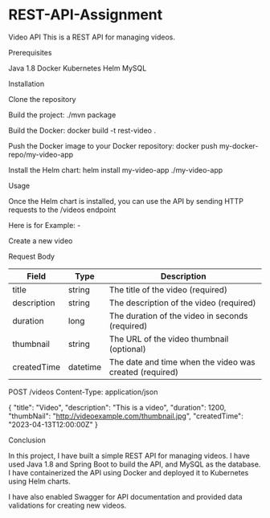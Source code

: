 # REST-API-Assignment

Video API
This is a REST API for managing videos.

Prerequisites

Java 1.8
Docker
Kubernetes
Helm
MySQL

Installation

Clone the repository

Build the project: ./mvn package

Build the Docker: docker build -t rest-video .

Push the Docker image to your Docker repository: docker push my-docker-repo/my-video-app

Install the Helm chart: helm install my-video-app ./my-video-app

Usage

Once the Helm chart is installed, you can use the API by sending HTTP requests to the /videos endpoint

Here is for Example: -

Create a new video

Request Body

| Field       | Type     | Description                                           |
| ----------- | -------- | ----------------------------------------------------- |
| title       | string   | The title of the video (required)                     |
| description | string   | The description of the video (required)               |
| duration    | long     | The duration of the video in seconds (required)       |
| thumbnail   | string   | The URL of the video thumbnail (optional)              |
| createdTime | datetime | The date and time when the video was created (required)|

POST /videos
Content-Type: application/json

{
  "title": "Video",
  "description": "This is a video",
  "duration": 1200,
  "thumbNail": "http://videoexample.com/thumbnail.jpg",
  "createdTime": "2023-04-13T12:00:00Z"
}

Conclusion

In this project, I have built a simple REST API for managing videos. I have used Java 1.8 and Spring Boot to build the API, and MySQL as the database. I have containerized the API using Docker and deployed it to Kubernetes using Helm charts.

I have also enabled Swagger for API documentation and provided data validations for creating new videos.


